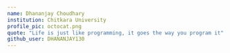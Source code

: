 ```yaml
---
name: Dhananjay Choudhary
institution: Chitkara University
profile_pic: octocat.png
quote: "Life is just like programming, it goes the way you program it"
github_user: DHANANJAY130
---
```

